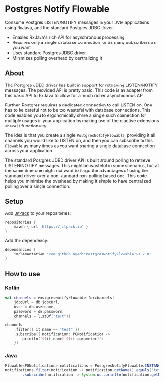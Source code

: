 # Postgres Notify Flowable

Consume Postgres LISTEN/NOTIFY messages in your JVM applications using RxJava, and the standard Postgres JDBC driver.

- Enables RxJava's rich API for asynchronous processing
- Requires only a single database connection for as many subscribers as you want
- Uses standard Postgres JDBC driver
- Minimizes polling overhead by centralizing it

## About

The Postgres JDBC driver has built in support for retrieving LISTEN/NOTIFY messages. The provided API is pretty basic. This code is an adapter from this basic API to RxJava to allow for a much richer asynchronous API.

Further, Postgres requires a dedicated connection to call LISTEN on. One has to be careful not to be too wasteful with database connections.  This code enables you to ergonomically share a single such connection for multiple usages in your application by making use of the reactive extensions `share()` functionality.

The idea is that you create a single `PostgresNotifyFlowable`, providing it all channels you would like to LISTEN on, and then you can subscribe to this `Flowable` as many times as you want sharing a single database connection across your application.

The standard Postgres JDBC driver API is built around polling to retrieve LISTEN/NOTIFY messages. This might be wasteful in some scenarios, but at the same time one might not want to forgo the advantages of using the standard driver over a non-standard non-polling based one. This code helps you minimize the overhead by making it simple to have centralized polling over a single connection.


## Setup

Add [JitPack](https://jitpack.io/) to your repositories:
```groovy
repositories {
    maven { url 'https://jitpack.io' }
}
```

Add the dependency:

```groovy
dependencies {
    implementation 'com.github.ayedo:PostgresNotifyFlowable:v1.2.0'
}
```

## How to use

### Kotlin
```kotlin
val channels = PostgresNotifyFlowable.forChannels(
    jdbcUrl = db.jdbcUrl,
    user = db.username,
    password = db.password,
    channels = listOf("test"))

channels
    .filter({ it.name == "test" })
    .subscribe({ notification: PGNotification ->
        println("${it.name} ${it.parameter}")
    })
```
### Java
```java
Flowable<PGNotification> notifications = PostgresNotifyFlowable.INSTANCE.forChannels("url", "user", "password", List.of("test"));
notifications.filter(notification -> notification.getName().equals("test"))
        .subscribe(notification -> System.out.println(notification.getName() + " " + notification.getParameter()));
```
